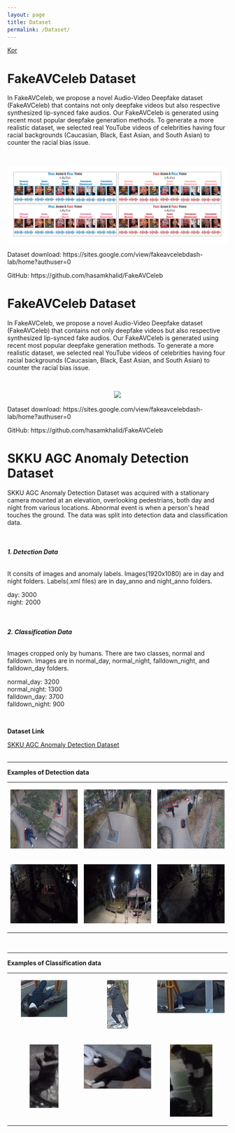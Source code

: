```yaml
---
layout: page
title: Dataset
permalink: /Dataset/
---
```


<!--<p><a href="https://dash-lab.github.io/Dataset_kor.html">Kor</a></p>-->
<p><a href="https://dash-lab.github.io/Dataset_kor/">Kor</a></p>


<h1 class="page-title">FakeAVCeleb Dataset</h1>
  <p>In FakeAVCeleb, we propose a novel Audio-Video Deepfake dataset (FakeAVCeleb) that contains not only deepfake videos but also respective synthesized lip-synced fake audios. Our FakeAVCeleb is generated using recent most popular deepfake generation methods. To generate a more realistic dataset, we selected real YouTube videos of celebrities having four racial backgrounds (Caucasian, Black, East Asian, and South Asian) to counter the racial bias issue. <p><br>
  
 <p align=center><img border=0  src="img/teaser.png"></p> 
 <p> Dataset download: https://sites.google.com/view/fakeavcelebdash-lab/home?authuser=0</p>
 <p>GitHub: https://github.com/hasamkhalid/FakeAVCeleb</p>

<h1 class="page-title">FakeAVCeleb Dataset</h1>
  <p>In FakeAVCeleb, we propose a novel Audio-Video Deepfake dataset (FakeAVCeleb) that contains not only deepfake videos but also respective synthesized lip-synced fake audios. Our FakeAVCeleb is generated using recent most popular deepfake generation methods. To generate a more realistic dataset, we selected real YouTube videos of celebrities having four racial backgrounds (Caucasian, Black, East Asian, and South Asian) to counter the racial bias issue. <p><br>
  
 <p align=center><img border=0  src="https://github.com/hasamkhalid/FakeAVCeleb/blob/main/images/teaser.png"></p> 
 <p> Dataset download: https://sites.google.com/view/fakeavcelebdash-lab/home?authuser=0</p>
 <p>GitHub: https://github.com/hasamkhalid/FakeAVCeleb</p>



 
<h1 class="page-title">SKKU AGC Anomaly Detection Dataset</h1>
  <p>SKKU AGC Anomaly Detection Dataset was acquired with a stationary camera mounted at an elevation, overlooking pedestrians, both day and night from various locations. Abnormal event is when a person's head touches the ground. The data was split into detection data and classification data.<p><br>
 
<h6><b>1. Detection Data</b></h6>
  <p>It consits of images and anomaly labels. Images(1920x1080) are in day and night folders. Labels(.xml files) are in day_anno and night_anno folders.</p>
  <p>day: 3000<br>night: 2000</p><br>

<h6><b>2. Classification Data</b></h6>
  <p>Images cropped only by humans. There are two classes, normal and falldown. Images are in normal_day, normal_night, falldown_night, and falldown_day folders.</p>
  <p>normal_day: 3200<br>normal_night: 1300<br>falldown_day: 3700<br>falldown_night: 900</p>
  <br>
<p><b>Dataset Link</b></p>
  <a href="https://drive.google.com/drive/folders/1JfEMxKb70GSEEUKMBqr62UFOsMbpPK8s?usp=sharing">SKKU AGC Anomaly Detection Dataset</a><br><br>
<hr>
<p><b>Examples of Detection data</b></p>
<table>
  <tr>
    <td width="33%" valign=top>
      <p align=center><img border=0 width=240 height=135 src="/img/AGC_detection.jpg"></p>
    </td>
    <td width="33%" valign=top>
      <p align=center><img border=0 width=240 height=135 src="/img/AGC_detection3.jpg"></p>
    </td>
    <td width="33%" valign=top>
      <p align=center><img border=0 width=240 height=135 src="/img/AGC_detection4.jpg"></p>
    </td>
  </tr>
  <tr>
    <td width="33%" valign=top>
      <p align=center><img border=0 width=240 height=135 src="/img/AGC_detection1.jpg"></p>
    </td>
    <td width="33%" valign=top>
      <p align=center><img border=0 width=240 height=135 src="/img/AGC_detection2.jpg"></p>
    </td>
    <td width="33%" valign=top>
      <p align=center><img border=0 width=240 height=135 src="/img/AGC_detection5.jpg"></p>
    </td>
  </tr>
</table>
<br>
<hr>
<p><b>Examples of Classification data</b></p>
<table>
  <tr>
    <td width="33%" valign=top>
      <p align=center><img border=0  src="/img/AGC_classification.jpg"></p>
    </td>
    <td width="33%" valign=top>
      <p align=center><img border=0  src="/img/AGC_classification1.jpg"></p>
    </td>
    <td width="33%" valign=top>
      <p align=center><img border=0  src="/img/AGC_classification2.jpg"></p>
    </td>
  </tr>
  <tr>
    <td width="33%" valign=top>
      <p align=center><img border=0  src="/img/AGC_classification3.jpg"></p>
    </td>
    <td width="33%" valign=top>
      <p align=center><img border=0  src="/img/AGC_classification4.jpg"></p>
    </td>
    <td width="33%" valign=top>
      <p align=center><img border=0  src="/img/AGC_classification5.jpg"></p>
    </td>
  </tr>
</table>
